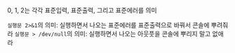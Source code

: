 0, 1, 2는 각각 표준입력, 표준출력, 그리고 표준에러를 의미

`실행문 2>&1`의 의미: 실행하면서 나오는 표준에러를 표준출력으로 바꿔서 콘솔에 뿌려줘라
`실행문 > /dev/null`의 의미: 실행하면서 나오는 아웃풋을 콘솔에 뿌리지 말고 없애라


